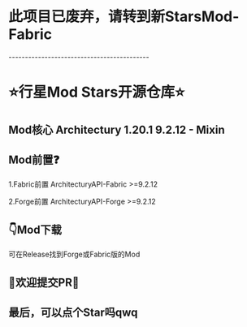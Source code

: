 <h1>此项目已废弃，请转到新StarsMod-Fabric</h1>
-------------------------------------------


<h1>⭐行星Mod Stars开源仓库⭐</h1>
<h2>Mod核心 Architectury 1.20.1 9.2.12 - Mixin</h2>

<h2>Mod前置❓</h2>
1.Fabric前置 ArchitecturyAPI-Fabric >=9.2.12
<p>2.Forge前置 ArchitecturyAPI-Forge >=9.2.12</p>

<h2>👇Mod下载</h2>
可在Release找到Forge或Fabric版的Mod

<h2>🎁欢迎提交PR🎁</h2>

<h2>最后，可以点个Star吗qwq</h2>
